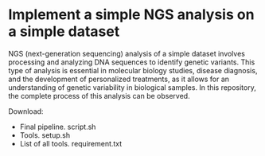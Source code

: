 # Implement a simple NGS analysis on a simple dataset
NGS (next-generation sequencing) analysis of a simple dataset involves processing and analyzing DNA sequences to identify genetic variants. This type of analysis is essential in molecular biology studies, disease diagnosis, and the development of personalized treatments, as it allows for an understanding of genetic variability in biological samples. In this repository, the complete process of this analysis can be observed.

Download:

- Final pipeline. script.sh
- Tools. setup.sh
- List of all tools. requirement.txt
